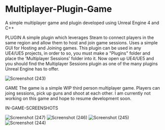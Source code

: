 # Multiplayer-Plugin-Game
A simple multiplayer game and plugin developed using Unreal Engine 4 and C++

PLUGIN
A simple plugin which leverages Steam to connect players in the same region and allow them to host and join game sessions. Uses a simple GUI for Hosting and Joining games. This plugin can be used in any UE4/UE5 projects, in order to so, you must make a "Plugins" folder and place the 'Multiplayer Sessions' folder into it. Now open up UE4/UE5 and you should find the Multiplayer Sessions plugin as one of the many plugins Unreal Engine has to offer.

![Screenshot (243)](https://user-images.githubusercontent.com/75297748/204192995-dd1386a2-09a1-4bff-9955-b29d5386b9c7.png)


GAME
The game is a simple WIP third person multiplayer game. Players can joing sessions, pick up guns and shoot at each other. I am currently not working on this game and hope to resume development soon.

IN-GAME-SCREENSHOTS

![Screenshot (247)](https://user-images.githubusercontent.com/75297748/204193023-70c43d1b-a3f5-4add-b342-6f2804cb6ffd.png)
![Screenshot (246)](https://user-images.githubusercontent.com/75297748/204193044-7c5da93b-9199-4eb9-8974-db1c118e414a.png)
![Screenshot (245)](https://user-images.githubusercontent.com/75297748/204193055-41ccd694-d4f7-4f68-8749-4197172780c4.png)
![Screenshot (244)](https://user-images.githubusercontent.com/75297748/204193064-e8a88c65-4e45-402e-86a4-5b95c49c61bf.png)
